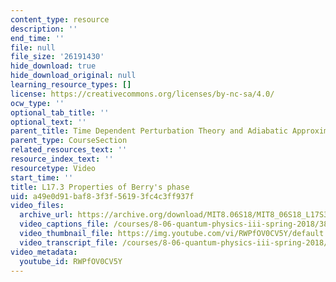 ```yaml
---
content_type: resource
description: ''
end_time: ''
file: null
file_size: '26191430'
hide_download: true
hide_download_original: null
learning_resource_types: []
license: https://creativecommons.org/licenses/by-nc-sa/4.0/
ocw_type: ''
optional_tab_title: ''
optional_text: ''
parent_title: Time Dependent Perturbation Theory and Adiabatic Approximation
parent_type: CourseSection
related_resources_text: ''
resource_index_text: ''
resourcetype: Video
start_time: ''
title: L17.3 Properties of Berry's phase
uid: a49e0d91-baf8-3f3f-5619-3fc4c3ff937f
video_files:
  archive_url: https://archive.org/download/MIT8.06S18/MIT8_06S18_L17S3_300k.mp4
  video_captions_file: /courses/8-06-quantum-physics-iii-spring-2018/385ca9fd607055968a8fc02120b60723_RWPfOV0CV5Y.vtt
  video_thumbnail_file: https://img.youtube.com/vi/RWPfOV0CV5Y/default.jpg
  video_transcript_file: /courses/8-06-quantum-physics-iii-spring-2018/ce09ab5d1c77dab3139542df0aca72bd_RWPfOV0CV5Y.pdf
video_metadata:
  youtube_id: RWPfOV0CV5Y
---
```

